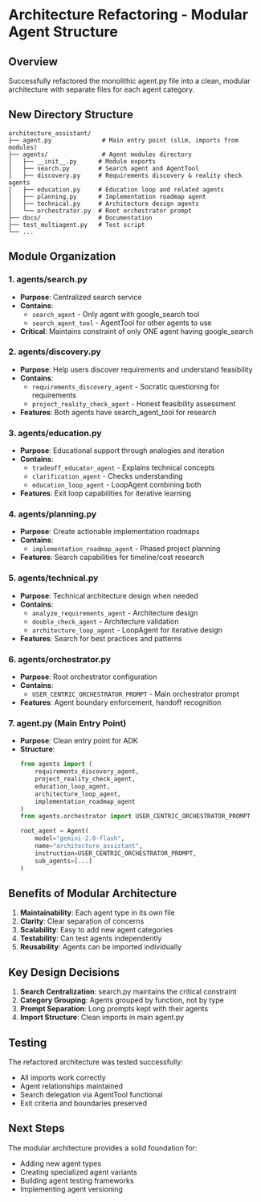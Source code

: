 # Architecture Refactoring - Modular Agent Structure

## Overview

Successfully refactored the monolithic agent.py file into a clean, modular architecture with separate files for each agent category.

## New Directory Structure

```
architecture_assistant/
├── agent.py              # Main entry point (slim, imports from modules)
├── agents/               # Agent modules directory
│   ├── __init__.py      # Module exports
│   ├── search.py        # Search agent and AgentTool
│   ├── discovery.py     # Requirements discovery & reality check agents
│   ├── education.py     # Education loop and related agents
│   ├── planning.py      # Implementation roadmap agent
│   ├── technical.py     # Architecture design agents
│   └── orchestrator.py  # Root orchestrator prompt
├── docs/                # Documentation
├── test_multiagent.py   # Test script
└── ...
```

## Module Organization

### 1. agents/search.py
- **Purpose**: Centralized search service
- **Contains**: 
  - `search_agent` - Only agent with google_search tool
  - `search_agent_tool` - AgentTool for other agents to use
- **Critical**: Maintains constraint of only ONE agent having google_search

### 2. agents/discovery.py
- **Purpose**: Help users discover requirements and understand feasibility
- **Contains**:
  - `requirements_discovery_agent` - Socratic questioning for requirements
  - `project_reality_check_agent` - Honest feasibility assessment
- **Features**: Both agents have search_agent_tool for research

### 3. agents/education.py
- **Purpose**: Educational support through analogies and iteration
- **Contains**:
  - `tradeoff_educator_agent` - Explains technical concepts
  - `clarification_agent` - Checks understanding
  - `education_loop_agent` - LoopAgent combining both
- **Features**: Exit loop capabilities for iterative learning

### 4. agents/planning.py
- **Purpose**: Create actionable implementation roadmaps
- **Contains**:
  - `implementation_roadmap_agent` - Phased project planning
- **Features**: Search capabilities for timeline/cost research

### 5. agents/technical.py
- **Purpose**: Technical architecture design when needed
- **Contains**:
  - `analyze_requirements_agent` - Architecture design
  - `double_check_agent` - Architecture validation
  - `architecture_loop_agent` - LoopAgent for iterative design
- **Features**: Search for best practices and patterns

### 6. agents/orchestrator.py
- **Purpose**: Root orchestrator configuration
- **Contains**:
  - `USER_CENTRIC_ORCHESTRATOR_PROMPT` - Main orchestrator prompt
- **Features**: Agent boundary enforcement, handoff recognition

### 7. agent.py (Main Entry Point)
- **Purpose**: Clean entry point for ADK
- **Structure**:
  ```python
  from agents import (
      requirements_discovery_agent,
      project_reality_check_agent,
      education_loop_agent,
      architecture_loop_agent,
      implementation_roadmap_agent
  )
  from agents.orchestrator import USER_CENTRIC_ORCHESTRATOR_PROMPT
  
  root_agent = Agent(
      model="gemini-2.0-flash",
      name="architecture_assistant",
      instruction=USER_CENTRIC_ORCHESTRATOR_PROMPT,
      sub_agents=[...]
  )
  ```

## Benefits of Modular Architecture

1. **Maintainability**: Each agent type in its own file
2. **Clarity**: Clear separation of concerns
3. **Scalability**: Easy to add new agent categories
4. **Testability**: Can test agents independently
5. **Reusability**: Agents can be imported individually

## Key Design Decisions

1. **Search Centralization**: search.py maintains the critical constraint
2. **Category Grouping**: Agents grouped by function, not by type
3. **Prompt Separation**: Long prompts kept with their agents
4. **Import Structure**: Clean imports in main agent.py

## Testing

The refactored architecture was tested successfully:
- All imports work correctly
- Agent relationships maintained
- Search delegation via AgentTool functional
- Exit criteria and boundaries preserved

## Next Steps

The modular architecture provides a solid foundation for:
- Adding new agent types
- Creating specialized agent variants
- Building agent testing frameworks
- Implementing agent versioning